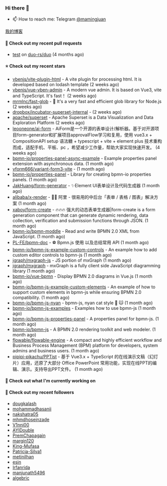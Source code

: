 ### Hi there 👋

- 📫 How to reach me: Telegram [@mamingjuan](https://t.me/mamingjuan)

[我的博客](https://mamingjuan.cn)

#### 🔨 Check out my recent pull requests

- [test](https://github.com/duo-rs/duo/pull/15) on [duo-rs/duo](https://github.com/duo-rs/duo) (4 months ago)

#### ⭐ Check out my recent stars

- [vbenjs/vite-plugin-html](https://github.com/vbenjs/vite-plugin-html) - A vite plugin for processing html. It is developed based on lodash template (2 weeks ago)
- [vbenjs/vue-vben-admin](https://github.com/vbenjs/vue-vben-admin) - A modern vue admin. It is based on Vue3, vite and TypeScript. It&#39;s fast！ (2 weeks ago)
- [mrmlnc/fast-glob](https://github.com/mrmlnc/fast-glob) - :rocket: It&#39;s a very fast and efficient glob library for Node.js (2 weeks ago)
- [dropbox/incubator-superset-internal](https://github.com/dropbox/incubator-superset-internal) -  (2 weeks ago)
- [apache/superset](https://github.com/apache/superset) - Apache Superset is a Data Visualization and Data Exploration Platform (2 weeks ago)
- [leooneone/ai-form](https://github.com/leooneone/ai-form) - AiForm是一个开源的表单设计/解析器。基于对开源项目form-generator和扩展项目approvalFlow学习和复用，使用 vue3.x &#43; CompositionAPI setup 语法糖 &#43; typescript &#43; vite &#43; element plus 技术重构而成，适配手机、平板、pc ，希望减少工作量，帮助大家实现快速开发。 (4 weeks ago)
- [bpmn-io/properties-panel-async-example](https://github.com/bpmn-io/properties-panel-async-example) - Example properties panel extension with asynchronous data. (1 month ago)
- [vform666/variant-form3-vite](https://github.com/vform666/variant-form3-vite) -  (1 month ago)
- [bpmn-io/properties-panel](https://github.com/bpmn-io/properties-panel) - Library for creating bpmn-io properties panels. (1 month ago)
- [JakHuang/form-generator](https://github.com/JakHuang/form-generator) - :sparkles:Element UI表单设计及代码生成器 (1 month ago)
- [alibaba/x-render](https://github.com/alibaba/x-render) - 🚴‍♀️ 阿里 - 很易用的中后台「表单 / 表格 / 图表」解决方案 (1 month ago)
- [xaboy/form-create](https://github.com/xaboy/form-create) - :fire::fire::fire: 强大的动态表单生成器|form-create is a form generation component that can generate dynamic rendering, data collection, verification and submission functions through JSON. (1 month ago)
- [bpmn-io/bpmn-moddle](https://github.com/bpmn-io/bpmn-moddle) - Read and write BPMN 2.0 XML from JavaScript. (1 month ago)
- [PL-FE/bpmn-doc](https://github.com/PL-FE/bpmn-doc) - ⚽ Bpmn.js 使用 以及总结常用 API (1 month ago)
- [bpmn-io/bpmn-js-example-custom-controls](https://github.com/bpmn-io/bpmn-js-example-custom-controls) - An example how to add custom editor controls to bpmn-js (1 month ago)
- [jgraph/mxgraph-js](https://github.com/jgraph/mxgraph-js) - JS portion of mxGraph (1 month ago)
- [jgraph/mxgraph](https://github.com/jgraph/mxgraph) - mxGraph is a fully client side JavaScript diagramming library (1 month ago)
- [bpmn-io/vue-bpmn](https://github.com/bpmn-io/vue-bpmn) - Display BPMN 2.0 diagrams in Vue.js (1 month ago)
- [bpmn-io/bpmn-js-example-custom-elements](https://github.com/bpmn-io/bpmn-js-example-custom-elements) - An example of how to support custom elements in bpmn-js while ensuring BPMN 2.0 compatibility. (1 month ago)
- [bpmn-io/bpmn-js-nyan](https://github.com/bpmn-io/bpmn-js-nyan) - bpmn-js, nyan cat style :rainbow: :cat: (1 month ago)
- [bpmn-io/bpmn-js-examples](https://github.com/bpmn-io/bpmn-js-examples) - Examples how to use bpmn-js (1 month ago)
- [bpmn-io/bpmn-js-properties-panel](https://github.com/bpmn-io/bpmn-js-properties-panel) - A properties panel for bpmn-js. (1 month ago)
- [bpmn-io/bpmn-js](https://github.com/bpmn-io/bpmn-js) - A BPMN 2.0 rendering toolkit and web modeler. (1 month ago)
- [flowable/flowable-engine](https://github.com/flowable/flowable-engine) - A compact and highly efficient workflow and Business Process Management (BPM) platform for developers, system admins and business users. (1 month ago)
- [pipipi-pikachu/PPTist](https://github.com/pipipi-pikachu/PPTist) - 基于 Vue3.x &#43; TypeScript 的在线演示文稿（幻灯片）应用，还原了大部分 Office PowerPoint 常用功能，实现在线PPT的编辑、演示。支持导出PPT文件。 (1 month ago)

#### 👷 Check out what I'm currently working on


#### 👯 Check out my recent followers

- [dougkalash](https://github.com/dougkalash)
- [mohammadhasanii](https://github.com/mohammadhasanii)
- [nakshatra05](https://github.com/nakshatra05)
- [mhmdhoseinzade](https://github.com/mhmdhoseinzade)
- [V1nni00](https://github.com/V1nni00)
- [AYIDouble](https://github.com/AYIDouble)
- [PremChapagain](https://github.com/PremChapagain)
- [margin120](https://github.com/margin120)
- [King-Mufasa](https://github.com/King-Mufasa)
- [Patricia-Silva1](https://github.com/Patricia-Silva1)
- [metinilhan](https://github.com/metinilhan)
- [esin](https://github.com/esin)
- [Irfanrida](https://github.com/Irfanrida)
- [manjunath5496](https://github.com/manjunath5496)
- [algebric](https://github.com/algebric)
